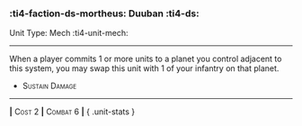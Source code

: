 ### :ti4-faction-ds-mortheus: **Duuban** :ti4-ds:

Unit Type: Mech :ti4-unit-mech:

---

When a player commits 1 or more units to a planet you control adjacent to this system, you may swap this unit with 1 of your infantry on that planet.

* <span style="font-variant:small-caps;">Sustain Damage</span> 

---

__|__ <span style="font-variant:small-caps;">Cost 2</span> __|__ <span style="font-variant:small-caps;">Combat 6</span> __|__
{ .unit-stats }
